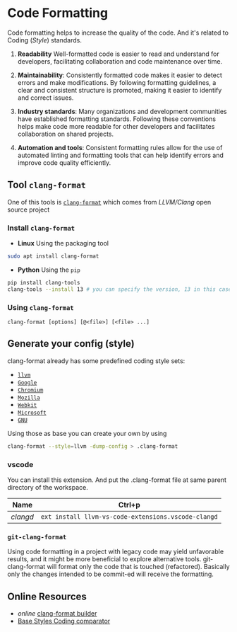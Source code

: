 # Code Formatting

Code formatting helps to increase the quality of the code. And it's related to Coding (_Style_) standards.

1) **Readability**
Well-formatted code is easier to read and understand for developers, facilitating collaboration and code maintenance over time.

 2) **Maintainability**: Consistently formatted code makes it easier to detect errors and make modifications. By following formatting guidelines, a clear and consistent structure is promoted, making it easier to identify and correct issues.

3) **Industry standards**: Many organizations and development communities have established formatting standards. Following these conventions helps make code more readable for other developers and facilitates collaboration on shared projects.

4) **Automation and tools**: Consistent formatting rules allow for the use of automated linting and formatting tools that can help identify errors and improve code quality efficiently.

## Tool `clang-format`
One of this tools is [`clang-format`](https://clang.llvm.org/docs/ClangFormat.html) which comes from *LLVM/Clang* open source project

### Install `clang-format`
* **Linux** Using the packaging tool
```bash
sudo apt install clang-format
```
* **Python** Using the `pip`
```bash
pip install clang-tools
clang-tools --install 13 # you can specify the version, 13 in this case
```

### Using `clang-format`
`clang-format [options] [@<file>] [<file> ...]`

## Generate your config (style)
clang-format already has some predefined coding style sets:
* [`llvm`](http://llvm.org/docs/CodingStandards.html)
* [`Google`](https://google.github.io/styleguide/cppguide.html)
* [`Chromium`](https://chromium.googlesource.com/chromium/src/+/master/styleguide/c++/c++.md)
* [`Mozilla`](https://developer.mozilla.org/en-US/docs/Mozilla/Developer_guide/Coding_Style)
* [`Webkit`](https://webkit.org/code-style-guidelines/)
* [`Microsoft`](https://docs.microsoft.com/en-us/visualstudio/ide/editorconfig-code-style-settings-reference?view=vs-2019)
* [`GNU`](https://www.gnu.org/prep/standards/standards.html)

Using those as base you can create your own by using
```bash
clang-format --style=llvm -dump-config > .clang-format
```

### vscode

You can install this extension. And put the .clang-format file at same parent directory of the workspace.

| Name        | Ctrl+p        |
| ----------- |:-------------:|
| *clangd*    | `ext install llvm-vs-code-extensions.vscode-clangd` |


### `git-clang-format`
Using code formatting in a project with legacy code may yield unfavorable results, and it might be more beneficial to explore alternative tools. git-clang-format will format only the code that is touched (refactored). Basically only the changes intended to be commit-ed will receive the formatting.

## Online Resources
* _online_ [clang-format builder](https://zed0.co.uk/clang-format-configurator/)
* [Base Styles Coding comparator](https://github.com/motine/cppstylelineup)
